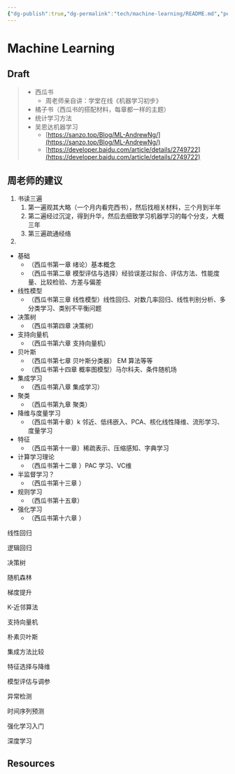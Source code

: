 ```yaml
---
{"dg-publish":true,"dg-permalink":"tech/machine-learning/README.md","permalink":"/tech/machine-learning/README.md/"}
---
```



# Machine Learning

## Draft

> * 西瓜书
>   * 周老师亲自讲：学堂在线《机器学习初步》
> * 橘子书（西瓜书的搭配材料，每章都一样的主题）
> * 统计学习方法
> * 吴恩达机器学习
>   * [https://sanzo.top/Blog/ML-AndrewNg/](https://sanzo.top/Blog/ML-AndrewNg/)
>   * [https://developer.baidu.com/article/details/2749722](https://developer.baidu.com/article/details/2749722)

## 周老师的建议

1. 书读三遍
   1. 第一遍观其大略（一个月内看完西书），然后找相关材料，三个月到半年
   2. 第二遍经过沉淀，得到升华，然后去细致学习机器学习的每个分支，大概三年
   3. 第三遍疏通经络
2.



* 基础
  * （西瓜书第一章 绪论）基本概念
  * （西瓜书第二章 模型评估与选择）经验误差过拟合、评估方法、性能度量、比较检验、方差与偏差
* 线性模型
  * （西瓜书第三章 线性模型）线性回归、对数几率回归、线性判别分析、多分类学习、类别不平衡问题
* 决策树
  * （西瓜书第四章 决策树）
* 支持向量机
  * （西瓜书第六章 支持向量机）
* 贝叶斯
  * （西瓜书第七章 贝叶斯分类器） EM 算法等等
  * （西瓜书第十四章 概率图模型）马尔科夫、条件随机场
* 集成学习
  * （西瓜书第八章 集成学习）
* 聚类
  * （西瓜书第九章 聚类）
* 降维与度量学习
  * （西瓜书第十章）k 邻近、低纬嵌入、PCA、核化线性降维、流形学习、度量学习
* 特征
  * （西瓜书第十一章）稀疏表示、压缩感知、字典学习
* 计算学习理论
  * （西瓜书第十二章  ）PAC 学习、VC维
* 半监督学习？
  * （西瓜书第十三章  ）
* 规则学习
  * （西瓜书第十五章）
* 强化学习
  * （西瓜书第十六章 ）

线性回归

逻辑回归

决策树

随机森林

梯度提升

K-近邻算法

支持向量机

朴素贝叶斯

集成方法比较

特征选择与降维

模型评估与调参

异常检测

时间序列预测

强化学习入门

深度学习

## Resources